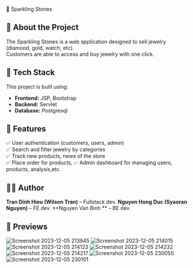 🏥 Sparkling Stones

## 📌 About the Project

The  Sparkling Stones is a web application designed to sell jewelry (diamond, gold, watch, etc).  
Customers are able to access and buy jewelry with one click.

## 🚀 Tech Stack

This project is built using:

- **Frontend:** JSP, Bootstrap
- **Backend:** Servlet
- **Database:** Postgresql

## 🔧 Features

✅ User authentication (customers, users, admin)  
✅ Search and filter jewelry by categories  
✅ Track new products, news of the store  
✅ Place order for products,
✅ Admin dashboard for managing users, products, analysis,etc.  
## 👨‍💻 Author

**Tran Dinh Hieu (Wilson Tran)** – Fullstack dev.
**Nguyen Hong Duc (Syaoran Nguyen)** – FE dev.
**Nguyen Van Binh ** – BE dev.



## 🚀 Previews


![Screenshot 2023-12-05 213945](https://github.com/dinhhieu110/sparkling_stones/assets/115960016/11580bb6-22cf-4563-aeb8-991f222f518d)
 ![Screenshot 2023-12-05 214015](https://github.com/dinhhieu110/sparkling_stones/assets/115960016/e7f01738-e3ea-4246-a732-e09570ac1784)
![Screenshot 2023-12-05 214123](https://github.com/dinhhieu110/sparkling_stones/assets/115960016/373f05e4-8d43-437b-8abe-1f83471009aa)
![Screenshot 2023-12-05 214232](https://github.com/dinhhieu110/sparkling_stones/assets/115960016/de673a9d-7c4d-4118-b83c-7ca32d9623c8)
![Screenshot 2023-12-05 214217](https://github.com/dinhhieu110/sparkling_stones/assets/115960016/453e09e6-25a0-48b3-940d-9a610341ef6b)
![Screenshot 2023-12-05 230050](https://github.com/dinhhieu110/sparkling_stones/assets/115960016/0ea61484-3759-44f9-bc44-5bc8a1b3e5c3)
 ![Screenshot 2023-12-05 230101](https://github.com/dinhhieu110/sparkling_stones/assets/115960016/3a6d2f4a-e197-40ce-af95-c87afc0aaea3)
